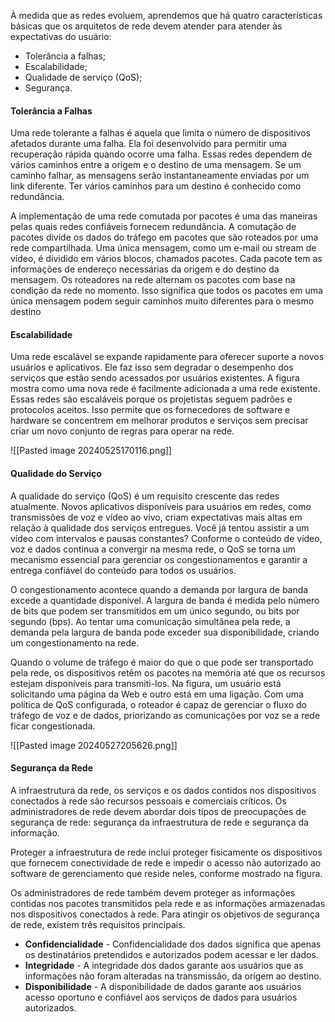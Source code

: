 À medida que as redes evoluem, aprendemos que há quatro características básicas que os arquitetos de rede devem atender para atender às expectativas do usuário:

- Tolerância a falhas; 
- Escalabilidade;
- Qualidade de serviço (QoS);
- Segurança.

#### Tolerância a Falhas

Uma rede tolerante a falhas é aquela que limita o número de dispositivos afetados durante uma falha. Ela foi desenvolvido para permitir uma recuperação rápida quando ocorre uma falha. Essas redes dependem de vários caminhos entre a origem e o destino de uma mensagem. Se um caminho falhar, as mensagens serão instantaneamente enviadas por um link diferente. Ter vários caminhos para um destino é conhecido como redundância.

A implementação de uma rede comutada por pacotes é uma das maneiras pelas quais redes confiáveis fornecem redundância. A comutação de pacotes divide os dados do tráfego em pacotes que são roteados por uma rede compartilhada. Uma única mensagem, como um e-mail ou stream de vídeo, é dividido em vários blocos, chamados pacotes. Cada pacote tem as informações de endereço necessárias da origem e do destino da mensagem. Os roteadores na rede alternam os pacotes com base na condição da rede no momento. Isso significa que todos os pacotes em uma única mensagem podem seguir caminhos muito diferentes para o mesmo destino

#### Escalabilidade

Uma rede escalável se expande rapidamente para oferecer suporte a novos usuários e aplicativos. Ele faz isso sem degradar o desempenho dos serviços que estão sendo acessados por usuários existentes. A figura mostra como uma nova rede é facilmente adicionada a uma rede existente. Essas redes são escaláveis porque os projetistas seguem padrões e protocolos aceitos. Isso permite que os fornecedores de software e hardware se concentrem em melhorar produtos e serviços sem precisar criar um novo conjunto de regras para operar na rede.

![[Pasted image 20240525170116.png]]

#### Qualidade do Serviço
A qualidade do serviço (QoS) é um requisito crescente das redes atualmente. Novos aplicativos disponíveis para usuários em redes, como transmissões de voz e vídeo ao vivo, criam expectativas mais altas em relação à qualidade dos serviços entregues. Você já tentou assistir a um vídeo com intervalos e pausas constantes? Conforme o conteúdo de vídeo, voz e dados continua a convergir na mesma rede, o QoS se torna um mecanismo essencial para gerenciar os congestionamentos e garantir a entrega confiável do conteúdo para todos os usuários.

O congestionamento acontece quando a demanda por largura de banda excede a quantidade disponível. A largura de banda é medida pelo número de bits que podem ser transmitidos em um único segundo, ou bits por segundo (bps). Ao tentar uma comunicação simultânea pela rede, a demanda pela largura de banda pode exceder sua disponibilidade, criando um congestionamento na rede.

Quando o volume de tráfego é maior do que o que pode ser transportado pela rede, os dispositivos retêm os pacotes na memória até que os recursos estejam disponíveis para transmiti-los. Na figura, um usuário está solicitando uma página da Web e outro está em uma ligação. Com uma política de QoS configurada, o roteador é capaz de gerenciar o fluxo do tráfego de voz e de dados, priorizando as comunicações por voz se a rede ficar congestionada.

![[Pasted image 20240527205626.png]]

#### Segurança da Rede

A infraestrutura da rede, os serviços e os dados contidos nos dispositivos conectados à rede são recursos pessoais e comerciais críticos. Os administradores de rede devem abordar dois tipos de preocupações de segurança de rede: segurança da infraestrutura de rede e segurança da informação.

Proteger a infraestrutura de rede inclui proteger fisicamente os dispositivos que fornecem conectividade de rede e impedir o acesso não autorizado ao software de gerenciamento que reside neles, conforme mostrado na figura.

Os administradores de rede também devem proteger as informações contidas nos pacotes transmitidos pela rede e as informações armazenadas nos dispositivos conectados à rede. Para atingir os objetivos de segurança de rede, existem três requisitos principais.

- **Confidencialidade** - Confidencialidade dos dados significa que apenas os destinatários pretendidos e autorizados podem acessar e ler dados.
- **Integridade** - A integridade dos dados garante aos usuários que as informações não foram alteradas na transmissão, da origem ao destino.
- **Disponibilidade** - A disponibilidade de dados garante aos usuários acesso oportuno e confiável aos serviços de dados para usuários autorizados.
